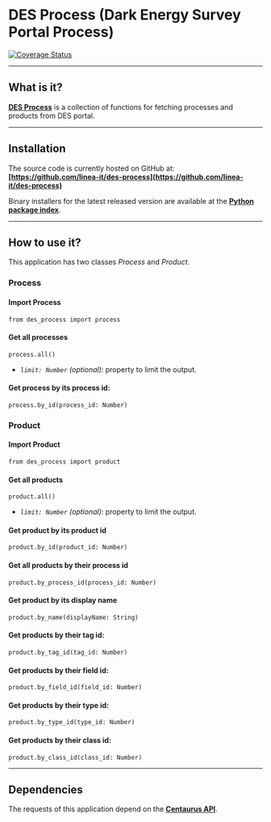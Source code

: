 # DES Process (Dark Energy Survey Portal Process)
[![Coverage Status](https://coveralls.io/repos/github/linea-it/des-process/badge.svg?branch=master)](https://coveralls.io/github/linea-it/des-process?branch=master)

---

## What is it?
**[DES Process](https://github.com/linea-it/des-process)** is a collection of functions for fetching processes and products from DES portal.

---

## Installation
The source code is currently hosted on GitHub at: **[https://github.com/linea-it/des-process](https://github.com/linea-it/des-process)**

Binary installers for the latest released version are available at the **[Python package index](https://pypi.org/project/des-process/)**.

---

## How to use it?
This application has two classes _Process_ and _Product_.

### Process

#### Import Process
```
from des_process import process
```

#### Get all processes
```
process.all()
```
  - _`limit: Number` (optional)_: property to limit the output.

#### Get process by its process id:
```
process.by_id(process_id: Number)
```

### Product

#### Import Product
```
from des_process import product
```

#### Get all products
```
product.all()
```
  - _`limit: Number` (optional)_: property to limit the output.

#### Get product by its product id
```
product.by_id(product_id: Number)
```

#### Get all products by their process id
```
product.by_process_id(process_id: Number)
```

#### Get product by its display name
```
product.by_name(displayName: String)
```

#### Get products by their tag id:
```
product.by_tag_id(tag_id: Number)
```

#### Get products by their field id:
```
product.by_field_id(field_id: Number)
```

#### Get products by their type id:
```
product.by_type_id(type_id: Number)
```

#### Get products by their class id:
```
product.by_class_id(class_id: Number)
```

---

## Dependencies
The requests of this application depend on the **[Centaurus API](https://github.com/linea-it/centaurus)**.
